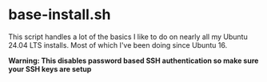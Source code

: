 # base-install.sh

This script handles a lot of the basics I like to do on nearly all my Ubuntu 24.04 LTS installs. Most of which I've been doing since Ubuntu 16.

**Warning: This disables password based SSH authentication so make sure your SSH keys are setup**